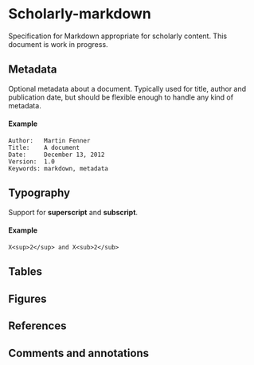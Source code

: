 Scholarly-markdown
==================

Specification for Markdown appropriate for scholarly content. This document is work in progress.

## Metadata

Optional metadata about a document. Typically used for title, author and publication date, but should be flexible enough to handle any kind of metadata.

#### Example

    Author:   Martin Fenner  
    Title:    A document  
    Date:     December 13, 2012  
    Version:  1.0  
    Keywords: markdown, metadata  

## Typography

Support for **superscript** and **subscript**.

#### Example

    X<sup>2</sup> and X<sub>2</sub>

## Tables

## Figures

## References

## Comments and annotations



